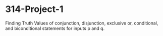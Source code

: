 # 314-Project-1
 Finding Truth Values of conjunction, disjunction, exclusive or, conditional, and biconditional statements for inputs p and q.
